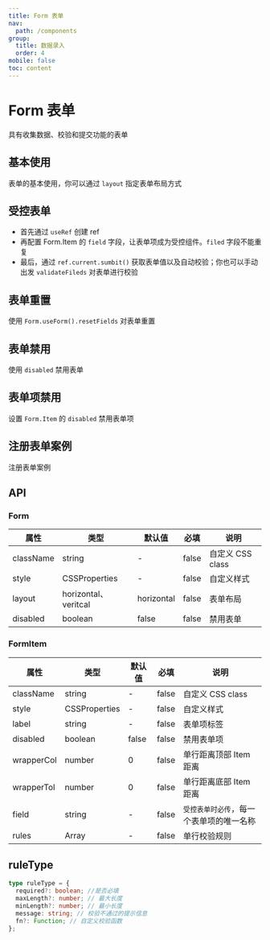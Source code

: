 ```yaml
---
title: Form 表单
nav:
  path: /components
group:
  title: 数据录入
  order: 4
mobile: false
toc: content
---
```


# Form 表单

具有收集数据、校验和提交功能的表单

## 基本使用

表单的基本使用，你可以通过 `layout` 指定表单布局方式

<code src="./demos/demo1.tsx"></code>

## 受控表单

- 首先通过 `useRef` 创建 ref
- 再配置 Form.Item 的 `field` 字段，让表单项成为受控组件。`filed` 字段不能重复
- 最后，通过 `ref.current.sumbit()` 获取表单值以及自动校验；你也可以手动出发 `validateFileds` 对表单进行校验

<code src="./demos/demo2.tsx"></code>

## 表单重置

使用 `Form.useForm().resetFields` 对表单重置

<code src="./demos/demo3.tsx"></code>

## 表单禁用

使用 `disabled` 禁用表单

<code src="./demos/demo4.tsx"></code>

## 表单项禁用

设置 `Form.Item` 的 `disabled` 禁用表单项

<code src="./demos/demo5.tsx"></code>

## 注册表单案例

注册表单案例

<code src="./demos/demo6.tsx"></code>

## API

### Form

| 属性      | 类型                 | 默认值     | 必填  | 说明             |
| --------- | -------------------- | ---------- | ----- | ---------------- |
| className | string               | -          | false | 自定义 CSS class |
| style     | CSSProperties        | -          | false | 自定义样式       |
| layout    | horizontal、veritcal | horizontal | false | 表单布局         |
| disabled  | boolean              | false      | false | 禁用表单         |

### FormItem

| 属性       | 类型            | 默认值 | 必填  | 说明                                     |
| ---------- | --------------- | ------ | ----- | ---------------------------------------- |
| className  | string          | -      | false | 自定义 CSS class                         |
| style      | CSSProperties   | -      | false | 自定义样式                               |
| label      | string          | -      | false | 表单项标签                               |
| disabled   | boolean         | false  | false | 禁用表单项                               |
| wrapperCol | number          | 0      | false | 单行距离顶部 Item 距离                   |
| wrapperTol | number          | 0      | false | 单行距离底部 Item 距离                   |
| field      | string          | -      | false | `受控表单时必传`，每一个表单项的唯一名称 |
| rules      | Array<ruleType> | -      | false | 单行校验规则                             |

## ruleType

```ts
type ruleType = {
  required?: boolean; //是否必填
  maxLength?: number; // 最大长度
  minLength?: number; // 最小长度
  message: string; // 校验不通过的提示信息
  fn?: Function; // 自定义校验函数
};
```
